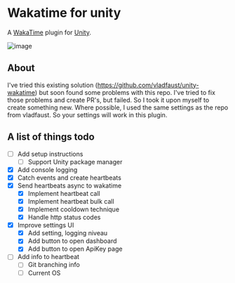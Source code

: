 # Wakatime for unity
A [WakaTime](https://wakatime.com/) plugin for [Unity](https://unity.com/).

![image](https://user-images.githubusercontent.com/38683014/189323731-9c517a5a-6ffd-4567-b322-e919e96564a7.png)


## About
I've tried this existing solution (https://github.com/vladfaust/unity-wakatime) but soon found some problems with this repo. I've tried to fix those problems and create PR's, but failed. So I took it upon myself to create something new. Where possible, I used the same settings as the repo from vladfaust. So your settings will work in this plugin.

## A list of things todo

 - [ ] Add setup instructions
	 - [ ] Support Unity package manager
 - [x] Add console logging
 - [x] Catch events and create heartbeats
 - [x] Send heartbeats async to wakatime
	 - [x] Implement heartbeat call
	 - [x] Implement heartbeat bulk call
	 - [x] Implement cooldown technique
	 - [x] Handle http status codes
 - [x] Improve settings UI
	 - [x] Add setting, logging niveau
	 - [x] Add button to open dashboard
	 - [x] Add button to open ApiKey page
 - [ ] Add info to heartbeat
	 - [ ] Git branching info
	 - [ ] Current OS
